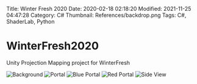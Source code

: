 Title: Winter Fresh 2020
Date: 2020-02-18 02:18:20
Modified: 2021-11-25 04:47:28
Category: C#
Thumbnail: References/backdrop.png
Tags: C#, ShaderLab, Python
# WinterFresh2020
Unity Projection Mapping project for WinterFresh

![Background](References/backdrop.png)
![Portal](References/full-portal.gif)
![Blue Portal](References/blue-portal.gif)
![Red Portal](References/red-portal.gif)
![Side View](References/side-portal.png)

